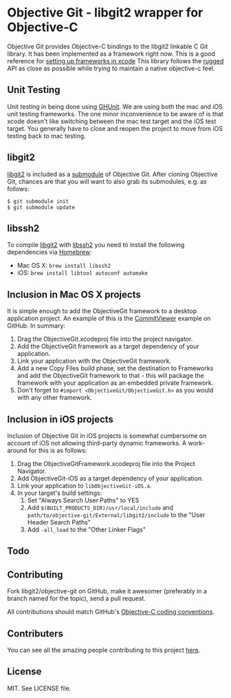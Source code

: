 # Objective Git - libgit2 wrapper for Objective-C
Objective Git provides Objective-C bindings to the libgit2 linkable C Git library.
It has been implemented as a framework right now. This is a good reference for
[setting up frameworks in xcode][setup]
This library follows the [rugged] API as close
as possible while trying to maintain a native objective-c feel.

[setup]: http://atastypixel.com/blog/creating-applications-in-xcode-using-frameworks
[rugged]: https://github.com/libgit2/rugged

## Unit Testing
Unit testing in being done using [GHUnit][ghunit].
We are using both the mac and iOS unit testing frameworks. The one minor
inconvenience to be aware of is that xcode doesn't like switching between
the mac test target and the iOS test target. You generally have to close
and reopen the project to move from iOS testing back to mac testing.

[ghunit]: https://github.com/gabriel/gh-unit

## libgit2
[libgit2] is included as a [submodule] of Objective Git. After cloning Objective Git,
chances are that you will want to also grab its submodules, e.g. as follows:

    $ git submodule init
    $ git submodule update

[libgit2]: https://github.com/libgit2/libgit2
[submodule]: http://book.git-scm.com/5_submodules.html

## libssh2

To compile [libgit2] with [libssh2] you need to install the following dependencies via [Homebrew]:

 * Mac OS X: `brew install libssh2`
 * iOS: `brew install libtool autoconf automake`

[libssh2]: http://www.libssh2.org/
[Homebrew]: http://brew.sh/

## Inclusion in Mac OS X projects

It is simple enough to add the ObjectiveGit framework to a desktop application project. An example of this is the [CommitViewer] example on GitHub. In summary:

1. Drag the ObjectiveGit.xcodeproj file into the project navigator.
1. Add the ObjectiveGit framework as a target dependency of your application.
1. Link your application with the ObjectiveGit framework.
1. Add a new Copy Files build phase, set the destination to Frameworks and add the ObjectiveGit framework to that - this will package the framework with your application as an embedded private framework.
1. Don't forget to `#import <ObjectiveGit/ObjectiveGit.h>` as you would with any other framework.

[CommitViewer]: https://github.com/Abizern/CommitViewer

## Inclusion in iOS projects

Inclusion of Objective Git in iOS projects is somewhat cumbersome on account of iOS
not allowing third-party dynamic frameworks. A work-around for this is as follows:

1. Drag the ObjectiveGitFramework.xcodeproj file into the Project Navigator.
1. Add ObjectiveGit-iOS as a target dependency of your application.
1. Link your application to `libObjectiveGit-iOS.a`.
1. In your target's build settings:
    1. Set "Always Search User Paths" to YES
    1. Add `$(BUILT_PRODUCTS_DIR)/usr/local/include` and
       `path/to/objective-git/External/libgit2/include` to the "User Header
       Search Paths"
    1. Add `-all_load` to the "Other Linker Flags"

## Todo

## Contributing
Fork libgit2/objective-git on GitHub, make it awesomer (preferably in a branch named
for the topic), send a pull request.

All contributions should match GitHub's [Objective-C coding conventions](https://github.com/github/objective-c-conventions).

## Contributers
You can see all the amazing people contributing to this project
[here](https://github.com/libgit2/objective-git/contributors).

## License
MIT. See LICENSE file.

